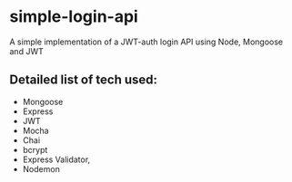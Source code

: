 # simple-login-api
A simple implementation of a JWT-auth login API using Node, Mongoose and JWT 

## Detailed list of tech used: 
- Mongoose
- Express
- JWT
- Mocha
- Chai
- bcrypt
- Express Validator,
- Nodemon
